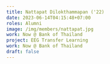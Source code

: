 ```yaml
---
title: Nattapat Dilokthammapan ('22)
date: 2023-06-14T04:15:48+07:00
roles: Alumni
image: /img/members/nattapat.jpg
work: Now @ Bank of Thailand
project: EEG Transfer Learning
work: Now @ Bank of Thailand
draft: false
---
```


